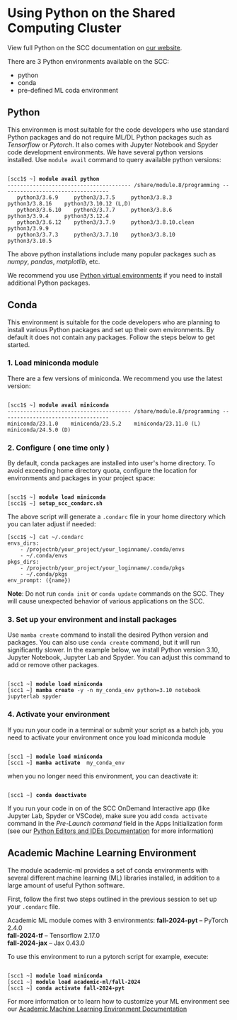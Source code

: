# Using Python on the Shared Computing Cluster

View full Python on the SCC documentation on [our website](https://www.bu.edu/tech/support/research/software-and-programming/common-languages/python/).

There are 3 Python environments available on the SCC:  
- python
- conda
- pre-defined ML coda environment

## Python
This environmen is most suitable for the code developers who use standard Python packages and do not require ML/DL Python packages such as *Tensorflow* or *Pytorch*. It also comes with Jupyter Notebook and Spyder code development environments.
We have several python versions installed. Use `module avail` command to query available python versions:

<pre><code>
[scc1$ ~] <b>module avail python</b>
--------------------------------------- /share/module.8/programming ----------------------------------
   python3/3.6.9     python3/3.7.5     python3/3.8.3           python3/3.8.16    python3/3.10.12 (L,D)
   python3/3.6.10    python3/3.7.7     python3/3.8.6           python3/3.9.4     python3/3.12.4
   python3/3.6.12    python3/3.7.9     python3/3.8.10.clean    python3/3.9.9
   python3/3.7.3     python3/3.7.10    python3/3.8.10          python3/3.10.5
</code></pre>

The above python installations include many popular packages such as *numpy*, *pandas*, *matplotlib*, etc.

We recommend you use [Python virtual environments](https://www.bu.edu/tech/support/research/software-and-programming/common-languages/python/python-installs/virtualenv/#venv) if you need to install additional Python packages. 

## Conda
This environment is suitable for the code developers who are planning to install various Python packages and set up their own environments.
By default it does not contain any packages. Follow the steps below to get started. 
### 1. Load miniconda module
There are a few versions of miniconda. We recommend you use the latest version:
<pre><code>
[scc1$ ~] <b>module avail miniconda</b>
--------------------------------------- /share/module.8/programming ----------------------------------
miniconda/23.1.0    miniconda/23.5.2    miniconda/23.11.0 (L)    miniconda/24.5.0 (D)
</code></pre>

### 2. Configure ( one time only )
By default, conda packages are installed into user's home directory. To avoid exceeding home directory quota, configure the location for environments and packages in your project space:

<pre><code>
[scc1$ ~] <b>module load miniconda</b>
[scc1$ ~] <b>setup_scc_condarc.sh</b>
</code></pre>
The above script will generate a `.condarc` file in your home directory which you can later adjust if needed:

```
[scc1$ ~] cat ~/.condarc
envs_dirs:
    - /projectnb/your_project/your_loginname/.conda/envs
    - ~/.conda/envs
pkgs_dirs:
    - /projectnb/your_project/your_loginname/.conda/pkgs
    - ~/.conda/pkgs
env_prompt: ({name})
```

**Note**: Do not run `conda init` or `conda update` commands on the SCC. They will cause unexpected behavior of various applications on the SCC.


### 3. Set up your environment and install packages

Use `mamba create` command to install the desired Python version and packages. You can also use `conda create` command, but it will run significantly slower. In the example below, we install Python version 3.10, Jupyter Notebook, Jupyter Lab and Spyder. You can adjust this command to add or remove other packages.
<pre><code>
[scc1 ~] <b>module load miniconda</b>
[scc1 ~] <b>mamba create</b> -y -n my_conda_env python=3.10 notebook jupyterlab spyder
</code></pre>   


### 4. Activate your environment

If you run your code in a terminal or submit your script as a batch job, you need to activate your environment once you load miniconda module
<pre><code>
[scc1 ~] <b>module load miniconda</b>
[scc1 ~] <b>mamba activate </b> my_conda_env
</code></pre>  

when you no longer need this environment, you can deactivate it:
<pre><code>
[scc1 ~] <b>conda deactivate </b>
</code></pre>

If you run your code in on of the SCC OnDemand Interactive app (like Jupyter Lab, Spyder or VSCode), make sure you add `conda activate` command in the *Pre-Launch command* field in the Apps Initialization form (see our [Python Editors and IDEs Documentation](https://www.bu.edu/tech/support/research/software-and-programming/common-languages/python/python-editing/) for more information)

## Academic Machine Learning Environment

The module academic-ml provides a set of conda environments with several different machine learning (ML) libraries installed, in addition to a large amount of useful Python software. 

First, follow the first two steps outlined in the previous session to set up your `.condarc` file.

Academic ML module comes with 3 environments:
**fall-2024-pyt**  – PyTorch 2.4.0<br>
**fall-2024-tf**  – Tensorflow 2.17.0<br>
**fall-2024-jax**  – Jax 0.43.0<br>

To use this environment to run a pytorch script for example, execute:
<pre><code>
[scc1 ~] <b>module load miniconda</b>
[scc1 ~] <b>module load academic-ml/fall-2024</b>
[scc1 ~] <b>conda activate fall-2024-pyt</b>
</code></pre>  

For more information or to learn how to customize your ML environment see our [Academic Machine Learning Environment Documentation](https://www.bu.edu/tech/support/research/software-and-programming/common-languages/python/python-ml/academic-machine-learning-environment/)
